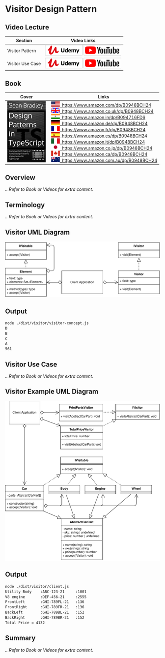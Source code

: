 # Visitor Design Pattern

## Video Lecture

| Section          | Video Links                                                                                                                                                                                                                                                                                                                          |
| ---------------- | ------------------------------------------------------------------------------------------------------------------------------------------------------------------------------------------------------------------------------------------------------------------------------------------------------------------------------------ |
| Visitor Pattern  | <a class="udemyVideoLink" href="https://www.udemy.com/course/design-patterns-typescript/learn/lecture/27133776/?referralCode=6384C079FB0A503DB9D9" target="_blank" title="Visitor"><img src="../img/udemy_btn_sm.gif" alt="Visitor"/></a>&nbsp;<a id="ytVideoLink" href="https://www.youtube.com/watch?v=bQDm8jks5NA&list=PLKWUX7aMnlELvv8bXquIgxXYyHH5SFlaP" target="_blank" title="Visitor Pattern"><img src="../img/yt_btn_sm.gif" alt="Visitor Pattern"/></a> |
| Visitor Use Case | <a class="udemyVideoLink" href="https://www.udemy.com/course/design-patterns-typescript/learn/lecture/27133780/?referralCode=6384C079FB0A503DB9D9" target="_blank" title="Visitor Use Case"><img src="../img/udemy_btn_sm.gif" alt="Visitor Use Case"/></a>&nbsp;<a id="ytVideoLink" href="https://www.youtube.com/watch?v=a0Rxe-dla_I&list=PLKWUX7aMnlELvv8bXquIgxXYyHH5SFlaP" target="_blank" title="Visitor Use Case"><img src="../img/yt_btn_sm.gif" alt="Visitor Use Case"/></a> |

## Book 

Cover | Links
-|-
![Design Patterns In TypeScript (ASIN : B0948BCH24)](../img/dp_typescript_125.jpg) | &nbsp;<a href="https://www.amazon.com/dp/B0948BCH24"><img src="../img/flag_us.gif">&nbsp; https://www.amazon.com/dp/B0948BCH24</a><br/>&nbsp;<a href="https://www.amazon.co.uk/dp/B0948BCH24"><img src="../img/flag_uk.gif">&nbsp; https://www.amazon.co.uk/dp/B0948BCH24</a><br/>&nbsp;<a href="https://www.amazon.in/dp/B094716FD6"><img src="../img/flag_in.gif">&nbsp; https://www.amazon.in/dp/B094716FD6</a><br/>&nbsp;<a href="https://www.amazon.de/dp/B0948BCH24"><img src="../img/flag_de.gif">&nbsp; https://www.amazon.de/dp/B0948BCH24</a><br/>&nbsp;<a href="https://www.amazon.fr/dp/B0948BCH24"><img src="../img/flag_fr.gif">&nbsp; https://www.amazon.fr/dp/B0948BCH24</a><br/>&nbsp;<a href="https://www.amazon.es/dp/B0948BCH24"><img src="../img/flag_es.gif">&nbsp; https://www.amazon.es/dp/B0948BCH24</a><br/>&nbsp;<a href="https://www.amazon.it/dp/B0948BCH24"><img src="../img/flag_it.gif">&nbsp; https://www.amazon.it/dp/B0948BCH24</a><br/>&nbsp;<a href="https://www.amazon.co.jp/dp/B0948BCH24"><img src="../img/flag_jp.gif">&nbsp; https://www.amazon.co.jp/dp/B0948BCH24</a><br/>&nbsp;<a href="https://www.amazon.ca/dp/B0948BCH24"><img src="../img/flag_ca.gif">&nbsp; https://www.amazon.ca/dp/B0948BCH24</a><br/>&nbsp;<a href="https://www.amazon.com.au/dp/B0948BCH24"><img src="../img/flag_au.gif">&nbsp; https://www.amazon.com.au/dp/B0948BCH24</a>

## Overview

_...Refer to Book or Videos for extra content._

## Terminology

_...Refer to Book or Videos for extra content._

## Visitor UML Diagram

![Visitor Pattern UML Diagram](../img/visitor_concept.svg)

## Output

```bash
node ./dist/visitor/visitor-concept.js
D
B
C
A
561
```

## Visitor Use Case

_...Refer to Book or Videos for extra content._

## Visitor Example UML Diagram

![Visitor Pattern Use Case UML Diagram](../img/visitor_example.svg)

## Output

```bash
node ./dist/visitor/client.js
Utility Body    :ABC-123-21     :1001
V8 engine       :DEF-456-21     :2555
FrontLeft       :GHI-789FL-21   :136
FrontRight      :GHI-789FR-21   :136
BackLeft        :GHI-789BL-21   :152
BackRight       :GHI-789BR-21   :152
Total Price = 4132
```

## Summary

_...Refer to Book or Videos for extra content._
